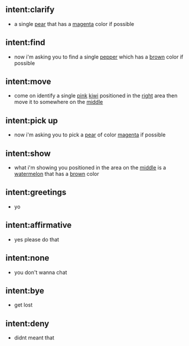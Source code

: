 ## intent:clarify
- a single [pear](object_name) that has a [magenta](object_color) color if possible

## intent:find
- now i'm asking you to find a single [pepper](object_name) which has a [brown](object_color) color if possible

## intent:move
- come on identify a single [pink](object_color) [kiwi](object_name) positioned in the [right](placement) area then move it to somewhere on the [middle](placement)

## intent:pick up
- now i'm asking you to pick a [pear](object_name) of color [magenta](object_color) if possible

## intent:show
- what i'm showing you positioned in the area on the [middle](placement) is a [watermelon](object_name) that has a [brown](object_color) color

## intent:greetings
- yo

## intent:affirmative
- yes please do that

## intent:none
- you don't wanna chat

## intent:bye
- get lost

## intent:deny
- didnt meant that
